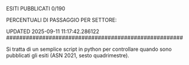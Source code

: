ESITI PUBBLICATI 0/190 

PERCENTUALI DI PASSAGGIO PER SETTORE:

UPDATED 2025-09-11 11:17:42.286122
###################################################### 

Si tratta di un semplice script in python per controllare quando sono pubblicati gli esiti (ASN 2021, sesto quadrimestre).

